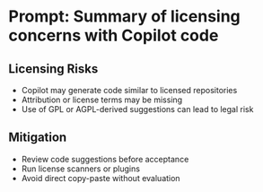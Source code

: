 # Prompt: Summary of licensing concerns with Copilot code

## Licensing Risks
- Copilot may generate code similar to licensed repositories
- Attribution or license terms may be missing
- Use of GPL or AGPL-derived suggestions can lead to legal risk

## Mitigation
- Review code suggestions before acceptance
- Run license scanners or plugins
- Avoid direct copy-paste without evaluation
